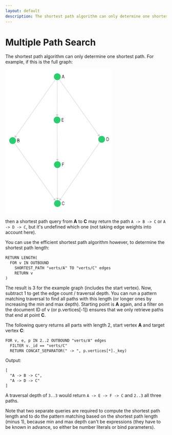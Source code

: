 ```yaml
---
layout: default
description: The shortest path algorithm can only determine one shortest path
---
```

Multiple Path Search
====================

The shortest path algorithm can only determine one shortest path.
For example, if this is the full graph:

![Example Graph](../images/sp_graph.png)

then a shortest path query from **A** to **C** may return the path `A -> B -> C` or `A -> D -> C`, but it's undefined which one (not taking edge weights into account here).

You can use the efficient shortest path algorithm however, to determine the shortest path length:

```
RETURN LENGTH(
  FOR v IN OUTBOUND
    SHORTEST_PATH "verts/A" TO "verts/C" edges
    RETURN v
)
```

The result is 3 for the example graph (includes the start vertex). Now, subtract 1 to get the edge count / traversal depth. You can run a pattern matching traversal to find all paths with this length (or longer ones by increasing the min and max depth). Starting point is **A** again, and a filter on the document ID of v (or p.vertices[-1]) ensures that we only retrieve paths that end at point **C**.

The following query returns all parts with length 2, start vertex **A** and target vertex **C**:

```
FOR v, e, p IN 2..2 OUTBOUND "verts/A" edges
  FILTER v._id == "verts/C"
  RETURN CONCAT_SEPARATOR(" -> ", p.vertices[*]._key)
```

Output:

```
[
  "A -> B -> C",
  "A -> D -> C"
]
```

A traversal depth of `3..3` would return `A -> E -> F -> C` and `2..3` all three paths.

Note that two separate queries are required to compute the shortest path length and to do the pattern matching based on the shortest path length (minus 1), because min and max depth can't be expressions (they have to be known in advance, so either be number literals or bind parameters).
